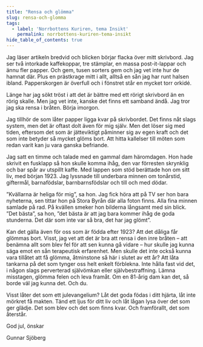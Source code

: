 ```yaml
---
title: "Rensa och glömma"
slug: rensa-och-glomma
tags:
  - label: 'Norrbottens Kuriren, tema Insikt'
    permalink: norrbottens-kuriren-tema-insikt
hide_table_of_contents: true
---
```

Jag läser artikeln bredvid och blicken börjar flacka över mitt skrivbord. Jag ser två intorkade kaffekoppar, tre stämplar, en massa post-it-lappar och ännu fler papper. Och gem, tusen sorters gem och jag vet inte hur de hamnat där. Plus en prästkrage mitt i allt, alltså en sån jag har runt halsen ibland. Papperskorgen är överfull och i fönstret står en mycket torr orkidé.

<!--truncate-->

Länge har jag sökt tröst i att det är bättre med ett rörigt skrivbord än en rörig skalle. Men jag vet inte, kanske det finns ett samband ändå. Jag tror jag ska rensa i bråten. Börja imorgon.

Jag tillhör de som låter papper ligga kvar på skrivbordet. Det finns nåt slags system, men det är oftast dolt även för mig själv. Men det löser sig med tiden, eftersom det som är jätteviktigt påminner sig av egen kraft och det som inte betyder så mycket glöms bort. Att hitta kallelser till möten som redan varit kan ju vara ganska befriande.

Jag satt en timme och talade med en gammal dam häromdagen. Hon hade skrivit en fusklapp så hon skulle komma ihåg, den var förresten skrynklig och bar spår av utspillt kaffe. Med lappen som stöd berättade hon om sitt liv, med början 1923\. Jag lyssnade till underbara minnen om tonårstid, giftermål, barnafödslar, barnbarnsfödslar och till och med dödar.

”Kvällarna är heliga för mig”, sa hon. Jag fick höra att på TV ser hon bara nyheterna, sen tittar hon på Stora Byrån där alla foton finns. Alla fina minnen samlade på rad. På kvällen smeker hon bilderna långsamt med sin blick. ”Det bästa”, sa hon, ”det bästa är att jag bara kommer ihåg de goda stunderna. Det där som inte var så bra, det har jag glömt”.

Kan det gälla även för oss som är födda efter 1923? Att det dåliga får glömmas bort. Visst, jag vet att det är bra att rensa i den inre bråten – att benämna allt som blev fel för att sen kunna gå vidare – hur skulle jag kunna säga emot en sån terapeutisk erfarenhet. Men skulle det inte också kunna vara tillåtet att få glömma, åtminstone så här i slutet av ett år? Att låta tankarna på det som tynger oss helt enkelt förblekna. Inte hålla fast vid det, i någon slags perverterad självömkan eller självbestraffning. Lämna misstagen, glömma felen och leva framåt. Om en 81-årig dam kan det, så borde väl jag kunna det. Och du.

Visst låter det som ett julevangelium? Låt det goda födas i ditt hjärta, låt inte mörkret få makten. Tänd ett ljus för ditt liv och låt lågan lysa över det som ger glädje. Det som blev och det som finns kvar. Och framförallt, det som återstår.

God jul, önskar

Gunnar Sjöberg
